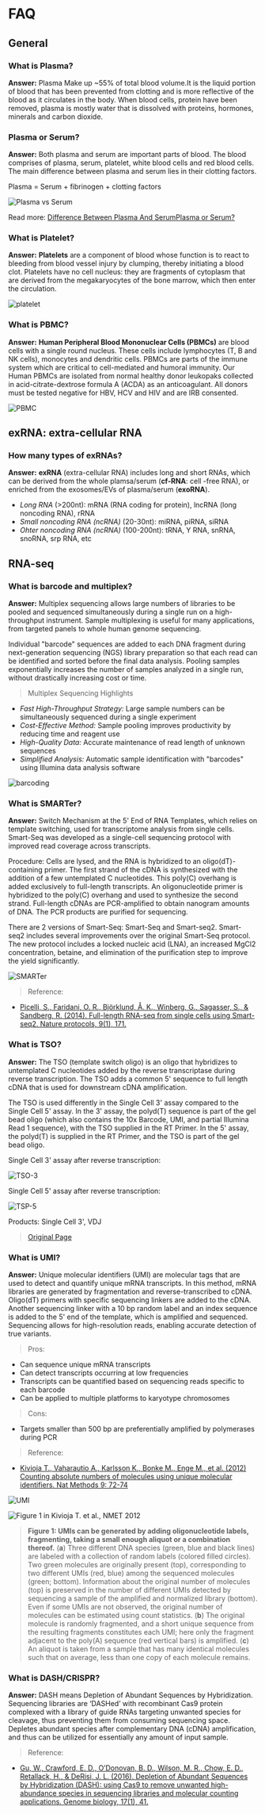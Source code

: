 # FAQ

## General

### What is Plasma?

**Answer:** Plasma Make up ~55% of total blood volume.It is the liquid portion of blood that has been prevented from clotting and is more reflective of the blood as it circulates in the body. When blood cells, protein have been removed, plasma is mostly water that is dissolved with proteins, hormones, minerals and carbon dioxide.

### Plasma or Serum?

**Answer:** Both plasma and serum are important parts of blood. The blood comprises of plasma, serum, platelet, white blood cells and red blood cells. The main difference between plasma and serum lies in their clotting factors.

Plasma = Serum + fibrinogen + clotting factors

![Plasma vs Serum](../../.gitbook/assets/Blood%20plasma%20vs%20blood%20serum.png)

Read more: [Difference Between Plasma And Serum](http://www.differencebetween.net/science/health/difference-between-plasma-and-serum/#ixzz6Has5TTKh)[Plasma or Serum?](https://www.austincc.edu/mlt/phb/Pulse_serum%20or%20plasma-2.pdf)

### What is Platelet?

**Answer:** **Platelets** are a component of blood whose function is to react to bleeding from blood vessel injury by clumping, thereby initiating a blood clot. Platelets have no cell nucleus: they are fragments of cytoplasm that are derived from the megakaryocytes of the bone marrow, which then enter the circulation.

![platelet](../../.gitbook/assets/Platelet.jpg)

### What is PBMC?

**Answer:** **Human Peripheral Blood Mononuclear Cells \(PBMCs\)** are blood cells with a single round nucleus. These cells include lymphocytes \(T, B and NK cells\), monocytes and dendritic cells. PBMCs are parts of the immune system which are critical to cell-mediated and humoral immunity. Our Human PBMCs are isolated from normal healthy donor leukopaks collected in acid-citrate-dextrose formula A \(ACDA\) as an anticoagulant. All donors must be tested negative for HBV, HCV and HIV and are IRB consented.

![PBMC](../../.gitbook/assets/pbmc.jpeg)

## exRNA: extra-cellular RNA

### How many types of exRNAs?

**Answer:** **exRNA** \(extra-cellular RNA\) includes long and short RNAs, which can be derived from the whole plamsa/serum \(**cf-RNA**: cell -free RNA\), or enriched from the exosomes/EVs of plasma/serum \(**exoRNA**\).

* _Long RNA_ \(&gt;200nt\): mRNA \(RNA coding for protein\), lncRNA \(long noncoding RNA\), rRNA
* _Small noncoding RNA \(ncRNA\)_ \(20-30nt\): miRNA, piRNA, siRNA
* _Ohter noncoding RNA \(ncRNA\)_ \(100-200nt\): tRNA, Y RNA, snRNA, snoRNA, srp RNA, etc

## RNA-seq

### What is barcode and multiplex?

**Answer:** Multiplex sequencing allows large numbers of libraries to be pooled and sequenced simultaneously during a single run on a high-throughput instrument. Sample multiplexing is useful for many applications, from targeted panels to whole human genome sequencing.

Individual "barcode" sequences are added to each DNA fragment during next-generation sequencing \(NGS\) library preparation so that each read can be identified and sorted before the final data analysis. Pooling samples exponentially increases the number of samples analyzed in a single run, without drastically increasing cost or time.

> Multiplex Sequencing Highlights

* _Fast High-Throughput Strategy:_ Large sample numbers can be simultaneously sequenced during a single experiment
* _Cost-Effective Method:_ Sample pooling improves productivity by reducing time and reagent use
* _High-Quality Data:_ Accurate maintenance of read length of unknown sequences
* _Simplified Analysis:_ Automatic sample identification with "barcodes" using Illumina data analysis software

![barcoding](../../.gitbook/assets/barcoding.jpg)

### What is SMARTer?

**Answer:** Switch Mechanism at the 5' End of RNA Templates, which relies on template switching, used for transcriptome analysis from single cells. Smart-Seq was developed as a single-cell sequencing protocol with improved read coverage across transcripts.

Procedure: Cells are lysed, and the RNA is hybridized to an oligo\(dT\)-containing primer. The first strand of the cDNA is synthesized with the addition of a few untemplated C nucleotides. This poly\(C\) overhang is added exclusively to full-length transcripts. An oligonucleotide primer is hybridized to the poly\(C\) overhang and used to synthesize the second strand. Full-length cDNAs are PCR-amplified to obtain nanogram amounts of DNA. The PCR products are purified for sequencing.

There are 2 versions of Smart-Seq: Smart-Seq and Smart-seq2. Smart-seq2 includes several improvements over the original Smart-Seq protocol. The new protocol includes a locked nucleic acid \(LNA\), an increased MgCl2 concentration, betaine, and elimination of the purification step to improve the yield significantly.

![SMARTer](../../.gitbook/assets/SMARTer.png)

> Reference:

* [Picelli, S., Faridani, O. R., Björklund, Å. K., Winberg, G., Sagasser, S., & Sandberg, R. \(2014\). Full-length RNA-seq from single cells using Smart-seq2. Nature protocols, 9\(1\), 171.](https://www.ncbi.nlm.nih.gov/pubmed/24385147/)

### What is TSO?

**Answer:** The TSO \(template switch oligo\) is an oligo that hybridizes to untemplated C nucleotides added by the reverse transcriptase during reverse transcription. The TSO adds a common 5' sequence to full length cDNA that is used for downstream cDNA amplification.

The TSO is used differently in the Single Cell 3' assay compared to the Single Cell 5' assay. In the 3' assay, the polyd\(T\) sequence is part of the gel bead oligo \(which also contains the 10x Barcode, UMI, and partial Illumina Read 1 sequence\), with the TSO supplied in the RT Primer. In the 5' assay, the polyd\(T\) is supplied in the RT Primer, and the TSO is part of the gel bead oligo.

Single Cell 3' assay after reverse transcription:

![TSO-3](../../.gitbook/assets/TSO-3.png)

Single Cell 5' assay after reverse transcription:

![TSP-5](../../.gitbook/assets/TSO-5.png)

Products: Single Cell 3', VDJ

> [Original Page](https://kb.10xgenomics.com/hc/en-us/articles/360001493051-What-is-a-template-switch-oligo-TSO-)

### What is UMI?

**Answer:** Unique molecular identifiers \(UMI\) are molecular tags that are used to detect and quantify unique mRNA transcripts. In this method, mRNA libraries are generated by fragmentation and reverse-transcribed to cDNA. Oligo\(dT\) primers with specific sequencing linkers are added to the cDNA. Another sequencing linker with a 10 bp random label and an index sequence is added to the 5' end of the template, which is amplified and sequenced. Sequencing allows for high-resolution reads, enabling accurate detection of true variants.

> Pros:

* Can sequence unique mRNA transcripts
* Can detect transcripts occurring at low frequencies
* Transcripts can be quantified based on sequencing reads specific to each barcode
* Can be applied to multiple platforms to karyotype chromosomes

> Cons:

* Targets smaller than 500 bp are preferentially amplified by polymerases during PCR

> Reference:

* [Kivioja T., Vaharautio A., Karlsson K., Bonke M., Enge M., et al. \(2012\) Counting absolute numbers of molecules using unique molecular identifiers. Nat Methods 9: 72-74](http://www.ncbi.nlm.nih.gov/pubmed/22101854)

![UMI](../../.gitbook/assets/umi.png)

![Figure 1 in Kivioja T. et al., NMET 2012](../../.gitbook/assets/umi-nmeth-figure-1.webp)

> **Figure 1: UMIs can be generated by adding oligonucleotide labels, fragmenting, taking a small enough aliquot or a combination thereof.** \(**a**\) Three different DNA species \(green, blue and black lines\) are labeled with a collection of random labels \(colored filled circles\). Two green molecules are originally present \(top\), corresponding to two different UMIs \(red, blue\) among the sequenced molecules \(green; bottom\). Information about the original number of molecules \(top\) is preserved in the number of different UMIs detected by sequencing a sample of the amplified and normalized library \(bottom\). Even if some UMIs are not observed, the original number of molecules can be estimated using count statistics. \(**b**\) The original molecule is randomly fragmented, and a short unique sequence from the resulting fragments constitutes each UMI; here only the fragment adjacent to the poly\(A\) sequence \(red vertical bars\) is amplified. \(**c**\) An aliquot is taken from a sample that has many identical molecules such that on average, less than one copy of each molecule remains.



### What is DASH/CRISPR?

**Answer:** DASH means Depletion of Abundant Sequences by Hybridization. Sequencing libraries are ‘DASHed’ with recombinant Cas9 protein complexed with a library of guide RNAs targeting unwanted species for cleavage, thus preventing them from consuming sequencing space. Depletes abundant species after complementary DNA \(cDNA\) amplification, and thus can be utilized for essentially any amount of input sample.

> Reference:

* [Gu, W., Crawford, E. D., O’Donovan, B. D., Wilson, M. R., Chow, E. D., Retallack, H., & DeRisi, J. L. \(2016\). Depletion of Abundant Sequences by Hybridization \(DASH\): using Cas9 to remove unwanted high-abundance species in sequencing libraries and molecular counting applications. Genome biology, 17\(1\), 41.](https://www.ncbi.nlm.nih.gov/pubmed/26944702)

